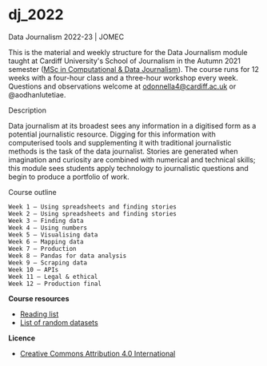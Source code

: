 # dj_2022

Data Journalism 2022-23 | JOMEC

This is the material and weekly structure for the Data Journalism module taught at Cardiff University's School of Journalism in the Autumn 2021 semester ([MSc in Computational & Data Journalism](https://www.cardiff.ac.uk/study/postgraduate/taught/courses/course/computational-and-data-journalism-msc)). The course runs for 12 weeks with a four-hour class and a three-hour workshop every week. Questions and observations welcome at odonnella4@cardiff.ac.uk or @aodhanlutetiae.

Description

Data journalism at its broadest sees any information in a digitised form as a potential journalistic resource. Digging for this information with computerised tools and supplementing it with traditional journalistic methods is the task of the data journalist. Stories are generated when imagination and curiosity are combined with numerical and technical skills; this module sees students apply technology to journalistic questions and begin to produce a portfolio of work.

Course outline

    Week 1 — Using spreadsheets and finding stories
    Week 2 — Using spreadsheets and finding stories
    Week 3 — Finding data
    Week 4 — Using numbers
    Week 5 — Visualising data
    Week 6 — Mapping data
    Week 7 — Production
    Week 8 — Pandas for data analysis
    Week 9 — Scraping data
    Week 10 — APIs
    Week 11 — Legal & ethical
    Week 12 — Production final

**Course resources**

- [Reading list](https://dj-reading.readthedocs.io/en/latest/#)
- [List of random datasets](https://aodhanlutetiae.github.io/j_book/intro.html)

**Licence**

- [Creative Commons Attribution 4.0 International](https://github.com/aodhanlutetiae/dj2020/blob/master/LICENSE)

